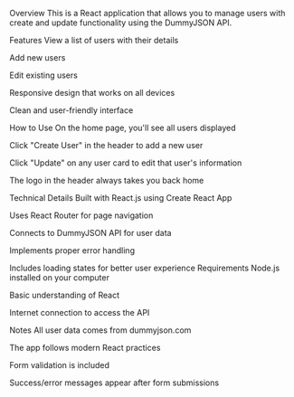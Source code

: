Overview
This is a React application that allows you to manage users with create and update functionality using the DummyJSON API.

Features
View a list of users with their details

Add new users

Edit existing users

Responsive design that works on all devices

Clean and user-friendly interface

How to Use
On the home page, you'll see all users displayed

Click "Create User" in the header to add a new user

Click "Update" on any user card to edit that user's information

The logo in the header always takes you back home

Technical Details
Built with React.js using Create React App

Uses React Router for page navigation

Connects to DummyJSON API for user data

Implements proper error handling

Includes loading states for better user experience
Requirements
Node.js installed on your computer

Basic understanding of React

Internet connection to access the API

Notes
All user data comes from dummyjson.com

The app follows modern React practices

Form validation is included

Success/error messages appear after form submissions
